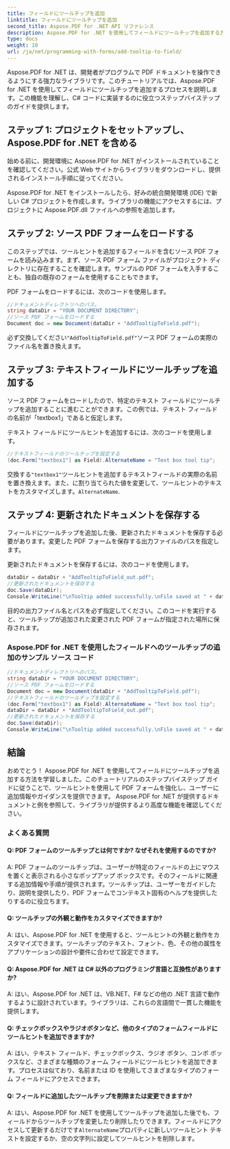 ```yaml
---
title: フィールドにツールチップを追加
linktitle: フィールドにツールチップを追加
second_title: Aspose.PDF for .NET API リファレンス
description: Aspose.PDF for .NET を使用してフィールドにツールチップを追加する方法を学びます。
type: docs
weight: 10
url: /ja/net/programming-with-forms/add-tooltip-to-field/
---
```

Aspose.PDF for .NET は、開発者がプログラムで PDF ドキュメントを操作できるようにする強力なライブラリです。このチュートリアルでは、Aspose.PDF for .NET を使用してフィールドにツールチップを追加するプロセスを説明します。この機能を理解し、C# コードに実装するのに役立つステップバイステップのガイドを提供します。

## ステップ 1: プロジェクトをセットアップし、Aspose.PDF for .NET を含める

始める前に、開発環境に Aspose.PDF for .NET がインストールされていることを確認してください。公式 Web サイトからライブラリをダウンロードし、提供されるインストール手順に従ってください。

Aspose.PDF for .NET をインストールしたら、好みの統合開発環境 (IDE) で新しい C# プロジェクトを作成します。ライブラリの機能にアクセスするには、プロジェクトに Aspose.PDF.dll ファイルへの参照を追加します。

## ステップ 2: ソース PDF フォームをロードする

このステップでは、ツールヒントを追加するフィールドを含むソース PDF フォームを読み込みます。まず、ソース PDF フォーム ファイルがプロジェクト ディレクトリに存在することを確認します。サンプルの PDF フォームを入手することも、独自の既存のフォームを使用することもできます。

PDF フォームをロードするには、次のコードを使用します。

```csharp
//ドキュメントディレクトリへのパス。
string dataDir = "YOUR DOCUMENT DIRECTORY";
//ソース PDF フォームをロードする
Document doc = new Document(dataDir + "AddTooltipToField.pdf");
```

必ず交換してください`"AddTooltipToField.pdf"`ソース PDF フォームの実際のファイル名を置き換えます。

## ステップ 3: テキストフィールドにツールチップを追加する

ソース PDF フォームをロードしたので、特定のテキスト フィールドにツールチップを追加することに進むことができます。この例では、テキスト フィールドの名前が「textbox1」であると仮定します。

テキスト フィールドにツールヒントを追加するには、次のコードを使用します。

```csharp
//テキストフィールドのツールチップを設定する
(doc.Form["textbox1"] as Field).AlternateName = "Text box tool tip";
```

交換する`"textbox1"`ツールヒントを追加するテキストフィールドの実際の名前を置き換えます。また、に割り当てられた値を変更して、ツールヒントのテキストをカスタマイズします。`AlternateName`.

## ステップ 4: 更新されたドキュメントを保存する

フィールドにツールチップを追加した後、更新されたドキュメントを保存する必要があります。変更した PDF フォームを保存する出力ファイルのパスを指定します。

更新されたドキュメントを保存するには、次のコードを使用します。

```csharp
dataDir = dataDir + "AddTooltipToField_out.pdf";
//更新されたドキュメントを保存する
doc.Save(dataDir);
Console.WriteLine("\nTooltip added successfully.\nFile saved at " + dataDir);
```

目的の出力ファイル名とパスを必ず指定してください。このコードを実行すると、ツールチップが追加された変更された PDF フォームが指定された場所に保存されます。

### Aspose.PDF for .NET を使用したフィールドへのツールチップの追加のサンプル ソース コード 

```csharp
//ドキュメントディレクトリへのパス。
string dataDir = "YOUR DOCUMENT DIRECTORY";
//ソース PDF フォームをロードする
Document doc = new Document(dataDir + "AddTooltipToField.pdf");
//テキストフィールドのツールチップを設定する
(doc.Form["textbox1"] as Field).AlternateName = "Text box tool tip";
dataDir = dataDir + "AddTooltipToField_out.pdf";
//更新されたドキュメントを保存する
doc.Save(dataDir);
Console.WriteLine("\nTooltip added successfully.\nFile saved at " + dataDir);
```

## 結論

おめでとう！ Aspose.PDF for .NET を使用してフィールドにツールチップを追加する方法を学習しました。このチュートリアルのステップバイステップ ガイドに従うことで、ツールヒントを使用して PDF フォームを強化し、ユーザーに追加情報やガイダンスを提供できます。 Aspose.PDF for .NET が提供するドキュメントと例を参照して、ライブラリが提供するより高度な機能を確認してください。

### よくある質問

#### Q: PDF フォームのツールチップとは何ですか? なぜそれを使用するのですか?

A: PDF フォームのツールチップは、ユーザーが特定のフィールドの上にマウスを置くと表示される小さなポップアップ ボックスです。そのフィールドに関連する追加情報や手順が提供されます。ツールチップは、ユーザーをガイドしたり、説明を提供したり、PDF フォームでコンテキスト固有のヘルプを提供したりするのに役立ちます。

#### Q: ツールチップの外観と動作をカスタマイズできますか?

A: はい、Aspose.PDF for .NET を使用すると、ツールヒントの外観と動作をカスタマイズできます。ツールチップのテキスト、フォント、色、その他の属性をアプリケーションの設計や要件に合わせて設定できます。

#### Q: Aspose.PDF for .NET は C# 以外のプログラミング言語と互換性がありますか?

A: はい、Aspose.PDF for .NET は、VB.NET、F# などの他の .NET 言語で動作するように設計されています。ライブラリは、これらの言語間で一貫した機能を提供します。

#### Q: チェックボックスやラジオボタンなど、他のタイプのフォームフィールドにツールヒントを追加できますか?

A: はい、テキスト フィールド、チェックボックス、ラジオ ボタン、コンボ ボックスなど、さまざまな種類のフォーム フィールドにツールヒントを追加できます。プロセスは似ており、名前または ID を使用してさまざまなタイプのフォーム フィールドにアクセスできます。

#### Q: フィールドに追加したツールチップを削除または変更できますか?

 A: はい、Aspose.PDF for .NET を使用してツールチップを追加した後でも、フィールドからツールチップを変更したり削除したりできます。フィールドにアクセスして更新するだけです`AlternateName`プロパティに新しいツールヒント テキストを設定するか、空の文字列に設定してツールヒントを削除します。